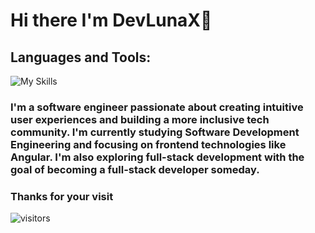 # Hi there I'm DevLunaX👋


  ## Languages and Tools:
  
  ![My Skills](https://skillicons.dev/icons?i=js,ts,angular,html,css,git)
 
  
  ### I'm a software engineer passionate about creating intuitive user experiences and building a more inclusive tech community. I'm currently studying Software Development Engineering and focusing on frontend technologies like Angular. I'm also exploring full-stack development with the goal of becoming a full-stack developer someday.

  ### Thanks for your visit 
  ![visitors](https://hits.seovr.dev/github/DevLunaX/DevLunaX.svg)


